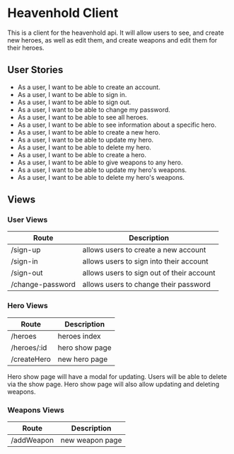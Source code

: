# Heavenhold Client

This is a client for the heavenhold api. It will allow users to see, and create new heroes, as well as edit them, and create weapons and edit them for their heroes.

## User Stories

* As a user, I want to be able to create an account.
* As a user, I want to be able to sign in.
* As a user, I want to be able to sign out.
* As a user, I want to be able to change my password.
* As a user, I want to be able to see all heroes.
* As a user, I want to be able to see information about a specific hero.
* As a user, I want to be able to create a new hero.
* As a user, I want to be able to update my hero.
* As a user, I want to be able to delete my hero.
* As a user, I want to be able to create a hero.
* As a user, I want to be able to give weapons to any hero.
* As a user, I want to be able to update my hero's weapons.
* As a user, I want to be able to delete my hero's weapons.

## Views

### User Views

| Route | Description |
| ----- | ----------- |
| /sign-up | allows users to create a new account |
| /sign-in | allows users to sign into their account |
| /sign-out | allows users to sign out of their account |
| /change-password | allows users to change their password |

### Hero Views

| Route | Description |
| ----- | ----------- |
| /heroes | heroes index  |
| /heroes/:id | hero show page |
| /createHero | new hero page |

Hero show page will have a modal for updating.
Users will be able to delete via the show page.
Hero show page will also allow updating and deleting weapons.

### Weapons Views

| Route | Description |
| ----- | ----------- |
| /addWeapon | new weapon page |

